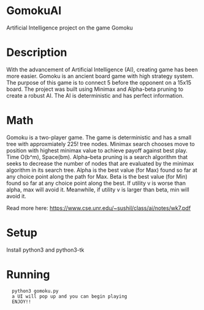 # GomokuAI
Artificial Intelligence project on the game Gomoku

# Description
With the advancement of Artificial Intelligence (AI), creating game has been more easier. Gomoku is an ancient board game with high strategy system. The purpose of this game is to connect 5 before the opponent on a 15x15 board. The project was built using Minimax and Alpha-beta pruning to create a robust AI. The AI is deterministic and has perfect information. 

# Math
Gomoku is a two-player game. The game is deterministic and has a small tree with approxmiately 225! tree nodes. Minimax search chooses move to position with highest minimax value to achieve payoff against best play. Time O(b^m), Space(bm). Alpha–beta pruning is a search algorithm that seeks to decrease the number of nodes that are evaluated by the minimax algorithm in its search tree. Alpha is the best value (for Max) found so far at any choice point along the path for Max. Beta is the best value (for Min) found so far at any choice point along the best. If utility v is worse than alpha, max will avoid it. Meanwhile, if utility v is larger than beta, min will avoid it.

Read more here: https://www.cse.unr.edu/~sushil/class/ai/notes/wk7.pdf

# Setup
Install python3 and python3-tk

# Running
```
  python3 gomoku.py
  a UI will pop up and you can begin playing
  ENJOY!!
```
